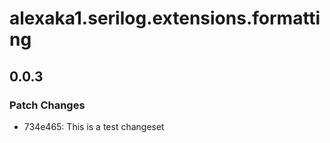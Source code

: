 # alexaka1.serilog.extensions.formatting

## 0.0.3

### Patch Changes

- 734e465: This is a test changeset
